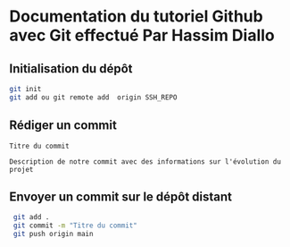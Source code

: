 # Documentation du tutoriel Github avec Git effectué Par Hassim Diallo

## Initialisation du dépôt

```bash
git init
git add ou git remote add  origin SSH_REPO
```

## Rédiger un commit

```
Titre du commit 

Description de notre commit avec des informations sur l'évolution du projet

```
## Envoyer un commit sur le dépôt distant


```bash
 git add .
 git commit -m "Titre du commit"
 git push origin main

```


